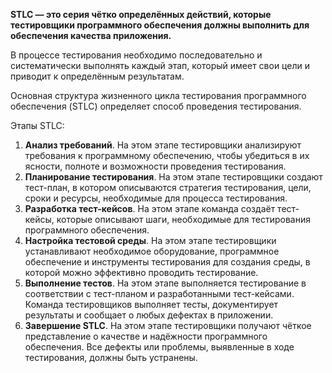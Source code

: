 **STLC — это серия чётко определённых действий, которые тестировщики программного обеспечения должны выполнить для обеспечения качества приложения.**

В процессе тестирования необходимо последовательно и систематически выполнять каждый этап, который имеет свои цели и приводит к определённым результатам.

Основная структура жизненного цикла тестирования программного обеспечения (STLC) определяет способ проведения тестирования.

Этапы STLC:

1. **Анализ требований**. На этом этапе тестировщики анализируют требования к программному обеспечению, чтобы убедиться в их ясности, полноте и возможности проведения тестирования.
2. **Планирование тестирования**. На этом этапе тестировщики создают тест-план, в котором описываются стратегия тестирования, цели, сроки и ресурсы, необходимые для процесса тестирования.
3. **Разработка тест-кейсов**. На этом этапе команда создаёт тест-кейсы, которые описывают шаги, необходимые для тестирования программного обеспечения.
4. **Настройка тестовой среды**. На этом этапе тестировщики устанавливают необходимое оборудование, программное обеспечение и инструменты тестирования для создания среды, в которой можно эффективно проводить тестирование.
5. **Выполнение тестов**. На этом этапе выполняется тестирование в соответствии с тест-планом и разработанными тест-кейсами. Команда тестировщиков выполняет тесты, документирует результаты и сообщает о любых дефектах в приложении.
6. **Завершение STLC**. На этом этапе тестировщики получают чёткое представление о качестве и надёжности программного обеспечения. Все дефекты или проблемы, выявленные в ходе тестирования, должны быть устранены.